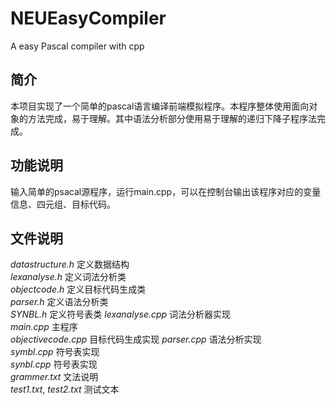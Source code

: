 # NEUEasyCompiler
A easy Pascal compiler with cpp

## 简介
本项目实现了一个简单的pascal语言编译前端模拟程序。本程序整体使用面向对象的方法完成，易于理解。其中语法分析部分使用易于理解的递归下降子程序法完成。

## 功能说明
输入简单的psacal源程序，运行main.cpp，可以在控制台输出该程序对应的变量信息、四元组、目标代码。 

## 文件说明
*datastructure.h* 定义数据结构  
*lexanalyse.h*    定义词法分析类  
*objectcode.h* 定义目标代码生成类  
*parser.h*  定义语法分析类  
*SYNBL.h* 定义符号表类
*lexanalyse.cpp* 词法分析器实现  
*main.cpp* 主程序  
*objectivecode.cpp* 目标代码生成实现 
*parser.cpp* 语法分析实现  
*symbl.cpp* 符号表实现  
*synbl.cpp*  符号表实现  
*grammer.txt* 文法说明  
*test1.txt*, *test2.txt* 测试文本  
